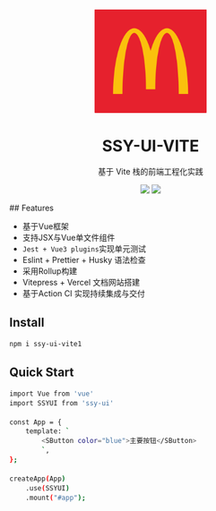 <br>
<p align="center">
<img src="./assets/logo.png" style="width:200px;" />
</p>
<h1 align="center">SSY-UI-VITE</h1>
<p align="center">
  基于 Vite 栈的前端工程化实践
</p>

<p align="center">
<img src="https://img.shields.io/github/license/tjh1205/ssy-ui-vite1?color=red">
<a href="https://codecov.io/gh/tjh1205/ssy-ui-vite1" >
 <img src="https://codecov.io/gh/tjh1205/ssy-ui-vite1/graph/badge.svg?token=AXR5E5TBEZ"/>
 </a>
</p>
## Features

- 基于Vue框架
- 支持JSX与Vue单文件组件
- `Jest + Vue3 plugins`实现单元测试
- Eslint + Prettier + Husky 语法检查
- 采用Rollup构建
- Vitepress + Vercel 文档网站搭建
- 基于Action CI 实现持续集成与交付

## Install
```bash
npm i ssy-ui-vite1
```

## Quick Start
```bash
import Vue from 'vue'
import SSYUI from 'ssy-ui'

const App = {
    template: `
        <SButton color="blue">主要按钮</SButton>
        `,
};

createApp(App)
    .use(SSYUI)
    .mount("#app");
```
